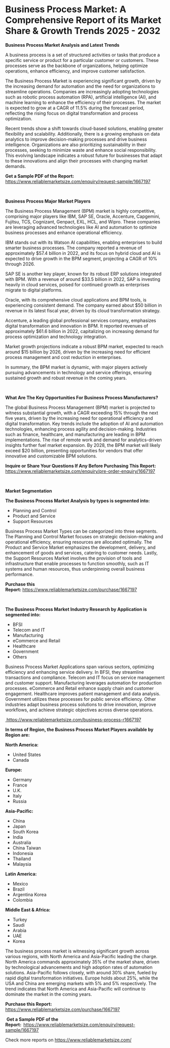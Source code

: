 <p><h1>Business Process Market: A Comprehensive Report of its Market Share & Growth Trends 2025 - 2032</h1></p><p><strong>Business Process Market Analysis and Latest Trends</strong></p>
<p><p>A business process is a set of structured activities or tasks that produce a specific service or product for a particular customer or customers. These processes serve as the backbone of organizations, helping optimize operations, enhance efficiency, and improve customer satisfaction. </p><p>The Business Process Market is experiencing significant growth, driven by the increasing demand for automation and the need for organizations to streamline operations. Companies are increasingly adopting technologies such as robotic process automation (RPA), artificial intelligence (AI), and machine learning to enhance the efficiency of their processes. The market is expected to grow at a CAGR of 11.5% during the forecast period, reflecting the rising focus on digital transformation and process optimization.</p><p>Recent trends show a shift towards cloud-based solutions, enabling greater flexibility and scalability. Additionally, there is a growing emphasis on data analytics to improve decision-making processes and drive business intelligence. Organizations are also prioritizing sustainability in their processes, seeking to minimize waste and enhance social responsibility. This evolving landscape indicates a robust future for businesses that adapt to these innovations and align their processes with changing market demands.</p></p>
<p><strong>Get a Sample PDF of the Report:&nbsp;</strong> <a href="https://www.reliablemarketsize.com/enquiry/request-sample/1667197?utm_campaign=3178&utm_medium=2&utm_source=Github&utm_content=ia&utm_term=06032025&utm_id=business-process">https://www.reliablemarketsize.com/enquiry/request-sample/1667197</a></p>
<p>&nbsp;</p>
<p><strong>Business Process Major Market Players</strong></p>
<p><p>The Business Process Management (BPM) market is highly competitive, comprising major players like IBM, SAP SE, Oracle, Accenture, Capgemini, Fujitsu, TCS, Cognizant, Genpact, EXL, HCL, and Wipro. These companies are leveraging advanced technologies like AI and automation to optimize business processes and enhance operational efficiency.</p><p>IBM stands out with its Watson AI capabilities, enabling enterprises to build smarter business processes. The company reported a revenue of approximately $57.4 billion in 2022, and its focus on hybrid cloud and AI is expected to drive growth in the BPM segment, projecting a CAGR of 10% through 2026.</p><p>SAP SE is another key player, known for its robust ERP solutions integrated with BPM. With a revenue of around $33.5 billion in 2022, SAP is investing heavily in cloud services, poised for continued growth as enterprises migrate to digital platforms.</p><p>Oracle, with its comprehensive cloud applications and BPM tools, is experiencing consistent demand. The company earned about $50 billion in revenue in its latest fiscal year, driven by its cloud transformation strategy.</p><p>Accenture, a leading global professional services company, emphasizes digital transformation and innovation in BPM. It reported revenues of approximately $61.6 billion in 2022, capitalizing on increasing demand for process optimization and technology integration.</p><p>Market growth projections indicate a robust BPM market, expected to reach around $15 billion by 2026, driven by the increasing need for efficient process management and cost reduction in enterprises.</p><p>In summary, the BPM market is dynamic, with major players actively pursuing advancements in technology and service offerings, ensuring sustained growth and robust revenue in the coming years.</p></p>
<p>&nbsp;</p>
<p><strong>What Are The Key Opportunities For Business Process Manufacturers?</strong></p>
<p><p>The global Business Process Management (BPM) market is projected to witness substantial growth, with a CAGR exceeding 15% through the next five years, driven by the increasing need for operational efficiency and digital transformation. Key trends include the adoption of AI and automation technologies, enhancing process agility and decision-making. Industries such as finance, healthcare, and manufacturing are leading in BPM implementations. The rise of remote work and demand for analytics-driven insights further fuel market expansion. By 2028, the BPM market will likely exceed $20 billion, presenting opportunities for vendors that offer innovative and customizable BPM solutions.</p></p>
<p><strong>Inquire or Share Your Questions If Any Before Purchasing This Report:</strong> <a href="https://www.reliablemarketsize.com/enquiry/pre-order-enquiry/1667197?utm_campaign=3178&utm_medium=2&utm_source=Github&utm_content=ia&utm_term=06032025&utm_id=business-process">https://www.reliablemarketsize.com/enquiry/pre-order-enquiry/1667197</a></p>
<p>&nbsp;</p>
<p><strong>Market Segmentation</strong></p>
<p><strong>The Business Process Market Analysis by types is segmented into:</strong></p>
<p><ul><li>Planning and Control</li><li>Product and Service</li><li>Support Resources</li></ul></p>
<p><p>Business Process Market Types can be categorized into three segments. The Planning and Control Market focuses on strategic decision-making and operational efficiency, ensuring resources are allocated optimally. The Product and Service Market emphasizes the development, delivery, and enhancement of goods and services, catering to customer needs. Lastly, the Support Resources Market involves the provision of tools and infrastructure that enable processes to function smoothly, such as IT systems and human resources, thus underpinning overall business performance.</p></p>
<p><strong>Purchase this Report:&nbsp;</strong><a href="https://www.reliablemarketsize.com/purchase/1667197?utm_campaign=3178&utm_medium=2&utm_source=Github&utm_content=ia&utm_term=06032025&utm_id=business-process">https://www.reliablemarketsize.com/purchase/1667197</a></p>
<p>&nbsp;</p>
<p><strong>The Business Process Market Industry Research by Application is segmented into:</strong></p>
<p><ul><li>BFSI</li><li>Telecom and IT</li><li>Manufacturing</li><li>eCommerce and Retail</li><li>Healthcare</li><li>Government</li><li>Others</li></ul></p>
<p><p>Business Process Market Applications span various sectors, optimizing efficiency and enhancing service delivery. In BFSI, they streamline transactions and compliance. Telecom and IT focus on service management and customer support. Manufacturing leverages automation for production processes. eCommerce and Retail enhance supply chain and customer engagement. Healthcare improves patient management and data analysis. Government utilizes these processes for public service efficiency. Other industries adapt business process solutions to drive innovation, improve workflows, and achieve strategic objectives across diverse operations.</p></p>
<p><a href="https://www.reliablemarketsize.com/business-process-r1667197?utm_campaign=3178&utm_medium=2&utm_source=Github&utm_content=ia&utm_term=06032025&utm_id=business-process">&nbsp;https://www.reliablemarketsize.com/business-process-r1667197</a></p>
<p><strong>In terms of Region, the Business Process Market Players available by Region are:</strong></p>
<p>
    <p> <strong> North America: </strong>
        <ul>
            <li>United States</li>
            <li>Canada</li>
        </ul>
        </p> 
    <p> <strong> Europe: </strong>
        <ul>
            <li>Germany</li>
            <li>France</li>
            <li>U.K.</li>
            <li>Italy</li>
            <li>Russia</li>
        </ul>
        </p> 
    <p> <strong> Asia-Pacific: </strong>
        <ul>
            <li>China</li>
            <li>Japan</li>
            <li>South Korea</li>
            <li>India</li>
            <li>Australia</li>
            <li>China Taiwan</li>
            <li>Indonesia</li>
            <li>Thailand</li>
            <li>Malaysia</li>
        </ul>
        </p> 
    <p> <strong> Latin America: </strong>
        <ul>
            <li>Mexico</li>
            <li>Brazil</li>
            <li>Argentina Korea</li>
            <li>Colombia</li>
        </ul>
        </p> 
    <p> <strong> Middle East & Africa: </strong>
        <ul>
            <li>Turkey</li>
            <li>Saudi</li>
            <li>Arabia</li>
            <li>UAE</li>
            <li>Korea</li>
        </ul>
    </p>
    </p>
<p><p>The business process market is witnessing significant growth across various regions, with North America and Asia-Pacific leading the charge. North America commands approximately 35% of the market share, driven by technological advancements and high adoption rates of automation solutions. Asia-Pacific follows closely, with around 30% share, fueled by rapid digital transformation initiatives. Europe holds about 25%, while the USA and China are emerging markets with 5% and 5% respectively. The trend indicates that North America and Asia-Pacific will continue to dominate the market in the coming years.</p></p>
<p><strong>Purchase this Report: </strong><a href="https://www.reliablemarketsize.com/purchase/1667197?utm_campaign=3178&utm_medium=2&utm_source=Github&utm_content=ia&utm_term=06032025&utm_id=business-process">https://www.reliablemarketsize.com/purchase/1667197</a></p>
<p>&nbsp;<strong>Get a Sample PDF of the Report:&nbsp;&nbsp;</strong><a href="https://www.reliablemarketsize.com/enquiry/request-sample/1667197?utm_campaign=3178&utm_medium=2&utm_source=Github&utm_content=ia&utm_term=06032025&utm_id=business-process">https://www.reliablemarketsize.com/enquiry/request-sample/1667197</a></p>
<p><strong></strong></p>
<p>Check more reports on <a href="https://www.reliablemarketsize.com/?utm_campaign=3178&utm_medium=2&utm_source=Github&utm_content=ia&utm_term=06032025&utm_id=business-process">https://www.reliablemarketsize.com/</a></p>